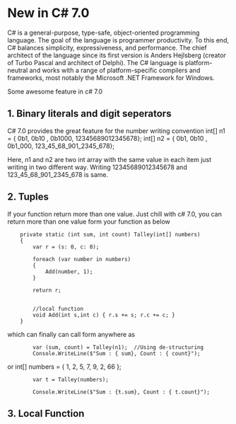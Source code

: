 # New in C# 7.0

C# is a general-purpose, type-safe, object-oriented programming language. The goal of the language is programmer productivity. To this end, C# balances simplicity, expressiveness, and performance. The chief architect of the language since its first version is Anders Hejlsberg (creator of Turbo Pascal and architect of Delphi). The C# language is platform-neutral and works with a range of platform-specific compilers and frameworks, most notably the Microsoft .NET Framework for Windows.

Some awesome feature in c# 7.0
## 1. Binary literals and digit seperators

C# 7.0 provides the great feature for the number writing convention
    int[] n1 = { 0b1, 0b10 , 0b1000, 12345689012345678};
    int[] n2 = { 0b1, 0b10 , 0b1_000, 123_45_68_901_2345_678};
    
Here, n1 and n2 are two int array with the same value in each item just writing in two different way. Writing 12345689012345678 and 
123_45_68_901_2345_678 is same.

## 2. Tuples
If your function return more than one value. Just chill with c# 7.0, you can return more than one value form your function as below
         
        private static (int sum, int count) Talley(int[] numbers)
        {
            var r = (s: 0, c: 0);

            foreach (var number in numbers)
            {
                Add(number, 1);
            }

            return r;


            //local function
            void Add(int s,int c) { r.s += s; r.c += c; }
        }
        
 which can finally can call form anywhere as 
 
            var (sum, count) = Talley(n1);  //Using de-structuring 
            Console.WriteLine($"Sum : { sum}, Count : { count}");
            
or
            int[] numbers = { 1, 2, 5, 7, 9, 2, 66 };

            var t = Talley(numbers);

            Console.WriteLine($"Sum : {t.sum}, Count : { t.count}");
            
## 3. Local Function

    
   

